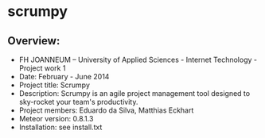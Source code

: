 scrumpy
=======

<h2>Overview:</h2>
<ul>
    <li>FH JOANNEUM – University of Applied Sciences - Internet Technology - Project work 1</li>
    <li>Date: February - June 2014</li>
    <li>Project title: Scrumpy</li>
    <li>Description: Scrumpy is an agile project management tool designed to sky-rocket your team's productivity.</li>
    <li>Project members: Eduardo da Silva, Matthias Eckhart</li>
    <li>Meteor version: 0.8.1.3</li>
    <li>Installation: see install.txt</li>
</ul>
